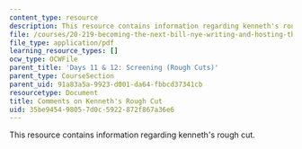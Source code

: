 ```yaml
---
content_type: resource
description: This resource contains information regarding kenneth's rough cut.
file: /courses/20-219-becoming-the-next-bill-nye-writing-and-hosting-the-educational-show-january-iap-2015/35be945498057d0c5922872f867a36e6_MIT20_219IAP15_Kennethcom.pdf
file_type: application/pdf
learning_resource_types: []
ocw_type: OCWFile
parent_title: 'Days 11 & 12: Screening (Rough Cuts)'
parent_type: CourseSection
parent_uid: 91a83a5a-9923-d001-da64-fbbcd37341cb
resourcetype: Document
title: Comments on Kenneth's Rough Cut
uid: 35be9454-9805-7d0c-5922-872f867a36e6
---
```

This resource contains information regarding kenneth's rough cut.